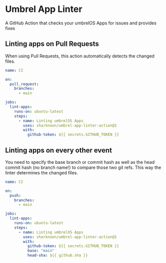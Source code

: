 # Umbrel App Linter

A GitHub Action that checks your umbrelOS Apps for issues and provides fixes

## Linting apps on Pull Requests

When using Pull Requests, this action automatically detects the changed files.

```yml
name: CI

on:
  pull_request:
    branches:
      - main

jobs:
  lint-apps:
    runs-on: ubuntu-latest
    steps:
      - name: Linting umbrelOS Apps
        uses: sharknoon/umbrel-app-linter-action@1
        with:
          github-token: ${{ secrets.GITHUB_TOKEN }}
```

## Linting apps on every other event

You need to specify the base branch or commit hash as well as the head commit hash (no branch name!)
to compare those two git refs. This way the linter determines the changed files.

```yml
name: CI

on:
  push:
    branches:
      - main

jobs:
  lint-apps:
    runs-on: ubuntu-latest
    steps:
      - name: Linting umbrelOS Apps
        uses: sharknoon/umbrel-app-linter-action@1
        with:
          github-token: ${{ secrets.GITHUB_TOKEN }}
          base: "main"
          head-sha: ${{ github.sha }}
```
